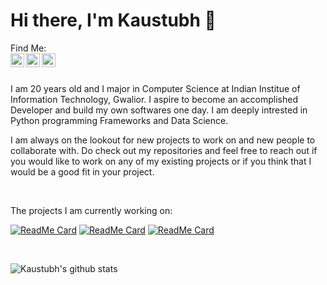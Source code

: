 # Hi there, I'm Kaustubh 👋

Find Me:
<br>
<a href="https://www.linkedin.com/in/kaustubh-chaudhari-763a26193/">
  <img align="left" width="22px" src="https://cdn.jsdelivr.net/npm/simple-icons@v3/icons/linkedin.svg" />
</a>
<a href="https://www.codechef.com/users/ckaustubhm06">
  <img align="left" width="22px" src="https://cdn.jsdelivr.net/npm/simple-icons@v3/icons/codechef.svg" />
</a>
<a href="https://www.kaggle.com/kaustubhchaudhari">
  <img align="left" width="22px" src="https://cdn.jsdelivr.net/npm/simple-icons@v3/icons/kaggle.svg" />
</a>
<br>
<br>

<div>
 <p>

I am 20 years old and I major in Computer Science at Indian Institue of Information Technology, Gwalior. I aspire to become an accomplished Developer and build my own softwares one day. I am deeply intrested in Python programming Frameworks and Data Science.

I am always on the lookout for new projects to work on and new people to collaborate with. Do check out my repositories and feel free to reach out if you would like to work on any of my existing projects or if you think that I would be a good fit in your project.

</h4>
</div>

<br />

<div><p>The projects I am currently working on: </p></div>

[![ReadMe Card](https://github-readme-stats.vercel.app/api/pin/?username=kc611&repo=URL-Shortener)](https://github.com/kc611/URL-Shortener)
[![ReadMe Card](https://github-readme-stats.vercel.app/api/pin/?username=kc611&repo=chatbuddy)](https://github.com/kc611/chatbuddy)
[![ReadMe Card](https://github-readme-stats.vercel.app/api/pin/?username=kc611&repo=Online-Compiler)](https://github.com/kc611/Online-Compiler)

<br>

![Kaustubh's github stats](https://github-readme-stats.vercel.app/api?username=kc611&show_icons=true&theme=radical)




